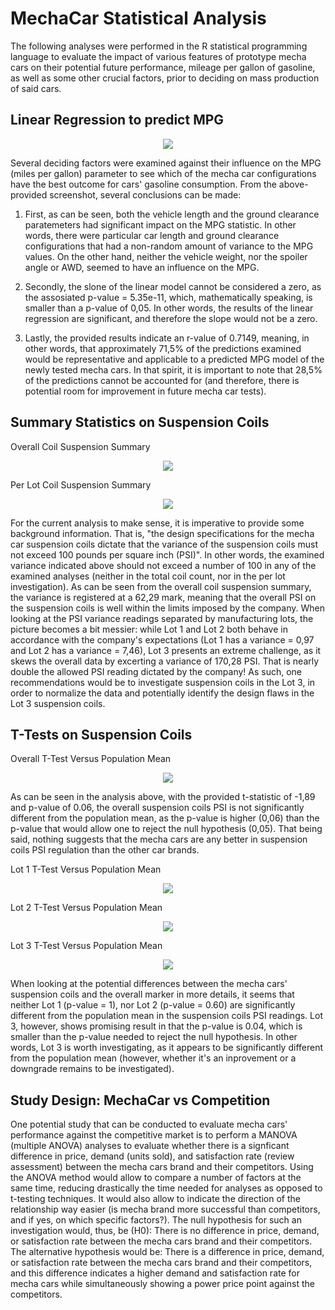 # MechaCar Statistical Analysis
The following analyses were performed in the R statistical programming language to evaluate the impact of various features of prototype mecha cars on their potential future performance, mileage per gallon of gasoline, as well as some other crucial factors, prior to deciding on mass production of said cars.

## Linear Regression to predict MPG

<p align="center">
  <img src="https://user-images.githubusercontent.com/99566803/171518870-f3e17f79-636c-440d-b898-556d74be39a2.png" />
</p>

Several deciding factors were examined against their influence on the MPG (miles per gallon) parameter to see which of the mecha car configurations have the best outcome for cars' gasoline consumption. From the above-provided screenshot, several conclusions can be made:

1. First, as can be seen, both the vehicle length and the ground clearance paratemeters had significant impact on the MPG statistic. In other words, there were particular car length and ground clearance configurations that had a non-random amount of variance to the MPG values. On the other hand, neither the vehicle weight, nor the spoiler angle or AWD, seemed to have an influence on the MPG.

2. Secondly, the slone of the linear model cannot be considered a zero, as the assosiated p-value = 5.35e-11, which, mathematically speaking, is smaller than a p-value of 0,05. In other words, the results of the linear regression are significant, and therefore the slope would not be a zero.

3. Lastly, the provided results indicate an r-value of 0.7149, meaning, in other words, that approximately 71,5% of the predictions examined would be representative and applicable to a predicted MPG model of the newly tested mecha cars. In that spirit, it is important to note that 28,5% of the predictions cannot be accounted for (and therefore, there is potential room for improvement in future mecha car tests).

## Summary Statistics on Suspension Coils

Overall Coil Suspension Summary
<p align="center">
  <img src="https://user-images.githubusercontent.com/99566803/171524444-b903cf84-9bef-4b3f-b7c8-dc12413d9ab6.png" />
</p>

Per Lot Coil Suspension Summary
<p align="center">
  <img src="https://user-images.githubusercontent.com/99566803/171524446-d6301c14-50da-4961-9146-c55af5d176aa.png" />
</p>

For the current analysis to make sense, it is imperative to provide some background information. That is, "the design specifications for the mecha car suspension  coils dictate that the variance of the suspension coils must not exceed 100 pounds per square inch (PSI)". In other words, the examined variance indicated above should not exceed a number of 100 in any of the examined analyses (neither in the total coil count, nor in the per lot investigation).
As can be seen from the overall coil suspension summary, the variance is registered at a 62,29 mark, meaning that the overall PSI on the suspension coils is well within the limits imposed by the company. When looking at the PSI variance readings separated by manufacturing lots, the picture becomes a bit messier: while Lot 1 and Lot 2 both behave in accordance with the company's expectations (Lot 1 has a variance = 0,97 and Lot 2 has a variance = 7,46), Lot 3 presents an extreme challenge, as it skews the overall data by excerting a variance of 170,28 PSI. That is nearly double the allowed PSI reading dictated by the company!
As such, one recommendations would be to investigate suspension coils in the Lot 3, in order to normalize the data and potentially identify the design flaws in the Lot 3 suspension coils.

## T-Tests on Suspension Coils

Overall T-Test Versus Population Mean
<p align="center">
  <img src="https://user-images.githubusercontent.com/99566803/171528575-8154abe9-87e8-4e61-965d-daf1591fbba9.png" />
</p>
As can be seen in the analysis above, with the provided t-statistic of -1,89 and p-value of 0.06, the overall suspension coils PSI is not significantly different from the population mean, as the p-value is higher (0,06) than the p-value that would allow one to reject the null hypothesis (0,05). That being said, nothing suggests that the mecha cars are any better in suspension coils PSI regulation than the other car brands.


Lot 1 T-Test Versus Population Mean
<p align="center">
  <img src="https://user-images.githubusercontent.com/99566803/171528712-1466e19c-6cdc-4070-a818-5304d6748795.png" />
</p>

Lot 2 T-Test Versus Population Mean
<p align="center">
  <img src="https://user-images.githubusercontent.com/99566803/171528731-b07eec80-0933-46ac-b967-d6c5ad04362b.png" />
</p>

Lot 3 T-Test Versus Population Mean
<p align="center">
  <img src="https://user-images.githubusercontent.com/99566803/171528751-1871dce5-889f-4efe-8191-d542b1c583a7.png" />
</p>
When looking at the potential differences between the mecha cars' suspension coils and the overall marker in more details, it seems that neither Lot 1 (p-value = 1), nor Lot 2 (p-value = 0.60) are significantly different from the population mean in the suspension coils PSI readings. Lot 3, however, shows promising result in that the p-value is 0.04, which is smaller than the p-value needed to reject the null hypothesis. In other words, Lot 3 is worth investigating, as it appears to be significantly different from the population mean (however, whether it's an inprovement or a downgrade remains to be investigated).

## Study Design: MechaCar vs Competition

One potential study that can be conducted to evaluate mecha cars' performance against the competitive market is to perform a MANOVA (multiple ANOVA) analyses to evaluate whether there is a signficant difference in price, demand (units sold), and satisfaction rate (review assessment) between the mecha cars brand and their competitors. Using the ANOVA method would allow to compare a number of factors at the same time, reducing drastically the time needed for analyses as opposed to t-testing techniques. It would also allow to indicate the direction of the relationship way easier (is mecha brand more successful than competitors, and if yes, on which specific factors?).
The null hypothesis for such an investigation would, thus, be (H0): There is no difference in price, demand, or satisfaction rate between the mecha cars brand and their competitors.
The alternative hypothesis would be: There is a difference in price, demand, or satisfaction rate between the mecha cars brand and their competitors, and this difference indicates a higher demand and satisfaction rate for mecha cars while simultaneously showing a power price point against the competitors.

